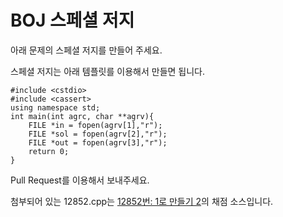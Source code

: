 # BOJ 스페셜 저지

아래 문제의 스페셜 저지를 만들어 주세요.

스페셜 저지는 아래 템플릿를 이용해서 만들면 됩니다.

```
#include <cstdio>
#include <cassert>
using namespace std;
int main(int agrc, char **agrv){
    FILE *in = fopen(agrv[1],"r");
    FILE *sol = fopen(agrv[2],"r");
    FILE *out = fopen(agrv[3],"r");
    return 0;
}
```

Pull Request를 이용해서 보내주세요.

첨부되어 있는 12852.cpp는 [12852번: 1로 만들기 2](https://www.acmicpc.net/problem/12852)의 채점 소스입니다.